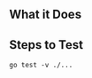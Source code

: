## What it Does

<!-- Does it add a new feature? Does it fix a bug? -->

## Steps to Test

<!-- All changes should have automated tests when feasible: -->

`go test -v ./...`

<!-- Does running this require any special setup or dependencies? -->
